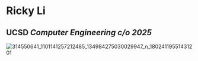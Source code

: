 # Ricky Li
## UCSD *Computer Engineering c/o 2025*

![314550641_1101141257212485_134984275030029947_n_18024119551431201](https://github.com/rli128/Github-User-Page/assets/114562309/91cc4903-4742-4ebc-86f3-030e5abb099d)
